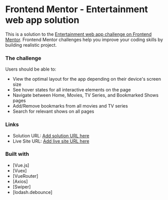 # Frontend Mentor - Entertainment web app solution

This is a solution to the [Entertainment web app challenge on Frontend Mentor](/). Frontend Mentor challenges help you improve your coding skills by building realistic project.

### The challenge

Users should be able to:

- View the optimal layout for the app depending on their device's screen size
- See hover states for all interactive elements on the page
- Navigate between Home, Movies, TV Series, and Bookmarked Shows pages
- Add/Remove bookmarks from all movies and TV series
- Search for relevant shows on all pages

### Links

- Solution URL: [Add solution URL here](https://your-solution-url.com)
- Live Site URL: [Add live site URL here](https://your-live-site-url.com)

### Built with
- [Vue.js]
- [Vuex]
- [VueRouter]
- [Axios]
- [Swiper]
- [lodash.debounce]